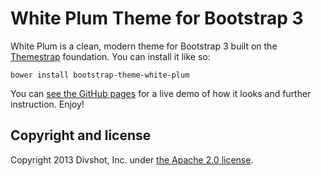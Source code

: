 # White Plum Theme for Bootstrap 3

White Plum is a clean, modern theme for Bootstrap 3 built on the [Themestrap](https://github.com/divshot/themestrap)
foundation. You can install it like so:

    bower install bootstrap-theme-white-plum

You can [see the GitHub pages](http://code.divshot.com/bootstrap-theme-white-plum/) for a live demo of how it looks and further instruction.
Enjoy!

## Copyright and license

Copyright 2013 Divshot, Inc. under [the Apache 2.0 license](LICENSE).